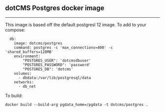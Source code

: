 ## dotCMS Postgres docker image
---
This image is based off the default postgresl 12 image.  To add to your compose:

```
  db:
    image: dotcms/postgres
    command: postgres -c 'max_connections=400' -c 'shared_buffers=128MB'
    environment:
        "POSTGRES_USER": 'dotcmsdbuser'
        "POSTGRES_PASSWORD": 'password'
        "POSTGRES_DB": 'dotcms'
    volumes:
      - dbdata:/var/lib/postgresql/data
    networks:
      - db_net
```


To build:
```
docker build --build-arg pgdata_home=/pgdata -t dotcms/postgres .
```

